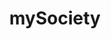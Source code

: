 ---
schema: default
title: mySociety
description: >-
  Data which mySociety have created and use every day to build better civic
  technology tools.
logo: '/img/orgs/ms.png'
---